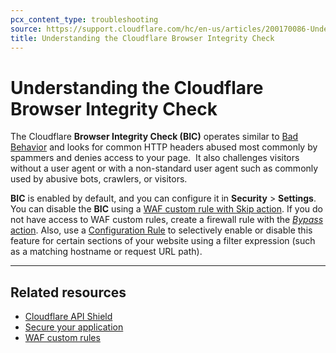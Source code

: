 ```yaml
---
pcx_content_type: troubleshooting
source: https://support.cloudflare.com/hc/en-us/articles/200170086-Understanding-the-Cloudflare-Browser-Integrity-Check
title: Understanding the Cloudflare Browser Integrity Check
---
```


# Understanding the Cloudflare Browser Integrity Check

The Cloudflare **Browser Integrity Check (BIC)** operates similar to [Bad Behavior](https://bad-behavior.ioerror.us/) and looks for common HTTP headers abused most commonly by spammers and denies access to your page.  It also challenges visitors without a user agent or with a non-standard user agent such as commonly used by abusive bots, crawlers, or visitors.

**BIC** is enabled by default, and you can configure it in **Security** > **Settings**.  You can disable the **BIC** using a [WAF custom rule with Skip action](/waf/custom-rules/skip/). If you do not have access to WAF custom rules, create a firewall rule with the [_Bypass_ action](/firewall/cf-firewall-rules/actions/#supported-actions). Also, use a [Configuration Rule](/rules/configuration-rules/) to selectively enable or disable this feature for certain sections of your website using a filter expression (such as a matching hostname or request URL path).

___

## Related resources

* [Cloudflare API Shield](/api-shield/)
* [Secure your application](/learning-paths/application-security/)
* [WAF custom rules](/waf/custom-rules/)
